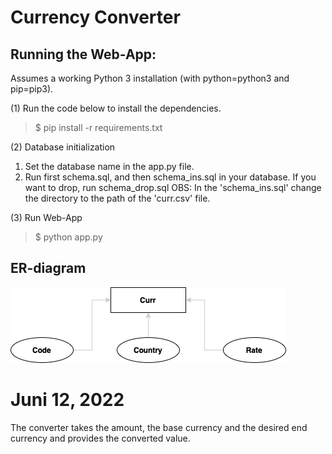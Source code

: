 # Currency Converter
## Running the Web-App:

Assumes a working Python 3 installation (with python=python3 and pip=pip3).

(1) Run the code below to install the dependencies.

>$ pip install -r requirements.txt

(2) Database initialization
1. Set the database name in the app.py file.
2. Run first schema.sql, and then schema_ins.sql in your database. If you want to drop, run schema_drop.sql
OBS: In the 'schema_ins.sql' change the directory to the path of the 'curr.csv' file.

(3) Run Web-App
>$ python app.py

## ER-diagram

![alt text](https://github.com/Rasmushoy/currency_converter/blob/main/ER_Currency.png)


# Juni 12, 2022
The converter takes the amount, the base currency and the desired end currency and provides the converted value. 



